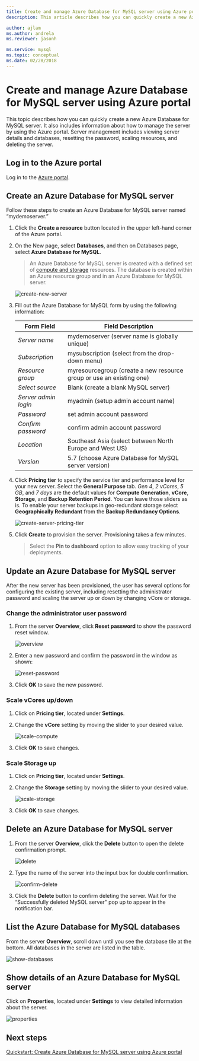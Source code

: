 ```yaml
---
title: Create and manage Azure Database for MySQL server using Azure portal
description: This article describes how you can quickly create a new Azure Database for MySQL server and manage the server using the Azure Portal.

author: ajlam
ms.author: andrela
ms.reviewer: jasonh

ms.service: mysql
ms.topic: conceptual
ms.date: 02/28/2018
---
```


# Create and manage Azure Database for MySQL server using Azure portal
This topic describes how you can quickly create a new Azure Database for MySQL server. It also includes information about how to manage the server by using the Azure portal. Server management includes viewing server details and databases, resetting the password, scaling resources, and deleting the server.

## Log in to the Azure portal
Log in to the [Azure portal](https://portal.azure.com).

## Create an Azure Database for MySQL server
Follow these steps to create an Azure Database for MySQL server named “mydemoserver.”

1. Click the **Create a resource** button located in the upper left-hand corner of the Azure portal.

2. On the New page, select **Databases**, and then on Databases page, select **Azure Database for MySQL**.

    > An Azure Database for MySQL server is created with a defined set of [compute and storage](./concepts-pricing-tiers.md) resources. The database is created within an Azure resource group and in an Azure Database for MySQL server.

   ![create-new-server](./media/howto-create-manage-server-portal/create-new-server.png)

3. Fill out the Azure Database for MySQL form by using the following information:

    | **Form Field** | **Field Description** |
    |----------------|-----------------------|
    | *Server name* | mydemoserver (server name is globally unique) |
    | *Subscription* | mysubscription (select from the drop-down menu) |
    | *Resource group* | myresourcegroup (create a new resource group or use an existing one) |
    | *Select source* | Blank (create a blank MySQL server) |
    | *Server admin login* | myadmin (setup admin account name) |
    | *Password* | set admin account password |
    | *Confirm password* | confirm admin account password |
    | *Location* | Southeast Asia (select between North Europe and West US) |
    | *Version* | 5.7 (choose Azure Database for MySQL server version) |

4. Click **Pricing tier** to specify the service tier and performance level for your new server. Select the **General Purpose** tab. *Gen 4*, *2 vCores*, *5 GB*, and *7 days* are the default values for **Compute Generation**, **vCore**, **Storage**, and **Backup Retention Period**. You can leave those sliders as is. To enable your server backups in geo-redundant storage select **Geographically Redundant** from the **Backup Redundancy Options**.

   ![create-server-pricing-tier](./media/howto-create-manage-server-portal/create-server-pricing-tier.png)

5. Click **Create** to provision the server. Provisioning takes a few minutes.

    > Select the **Pin to dashboard** option to allow easy tracking of your deployments.

## Update an Azure Database for MySQL server
After the new server has been provisioned, the user has several options for configuring the existing server, including resetting the administrator password and scaling the server up or down by changing vCore or storage.

### Change the administrator user password
1. From the server **Overview**, click **Reset password** to show the password reset window.

   ![overview](./media/howto-create-manage-server-portal/overview.png)

2. Enter a new password and confirm the password in the window as shown:

   ![reset-password](./media/howto-create-manage-server-portal/reset-password.png)

3. Click **OK** to save the new password.

### Scale vCores up/down

1. Click on **Pricing tier**, located under **Settings**.

2. Change the **vCore** setting by moving the slider to your desired value.

    ![scale-compute](./media/howto-create-manage-server-portal/scale-compute.png)

3. Click **OK** to save changes.

### Scale Storage up

1. Click on **Pricing tier**, located under **Settings**.

2. Change the **Storage** setting by moving the slider to your desired value.

    ![scale-storage](./media/howto-create-manage-server-portal/scale-storage.png)

3. Click **OK** to save changes.

## Delete an Azure Database for MySQL server

1. From the server **Overview**, click the **Delete** button to open the delete confirmation prompt.

    ![delete](./media/howto-create-manage-server-portal/delete.png)

2. Type the name of the server into the input box for double confirmation.

    ![confirm-delete](./media/howto-create-manage-server-portal/confirm.png)

3. Click the **Delete** button to confirm deleting the server. Wait for the “Successfully deleted MySQL server" pop up to appear in the notification bar.

## List the Azure Database for MySQL databases
From the server **Overview**, scroll down until you see the database tile at the bottom. All databases in the server are listed in the table.

   ![show-databases](./media/howto-create-manage-server-portal/show-databases.png)

## Show details of an Azure Database for MySQL server
Click on **Properties**, located under **Settings** to view detailed information about the server.

![properties](./media/howto-create-manage-server-portal/properties.png)

## Next steps

[Quickstart: Create Azure Database for MySQL server using Azure portal](./quickstart-create-mysql-server-database-using-azure-portal.md)